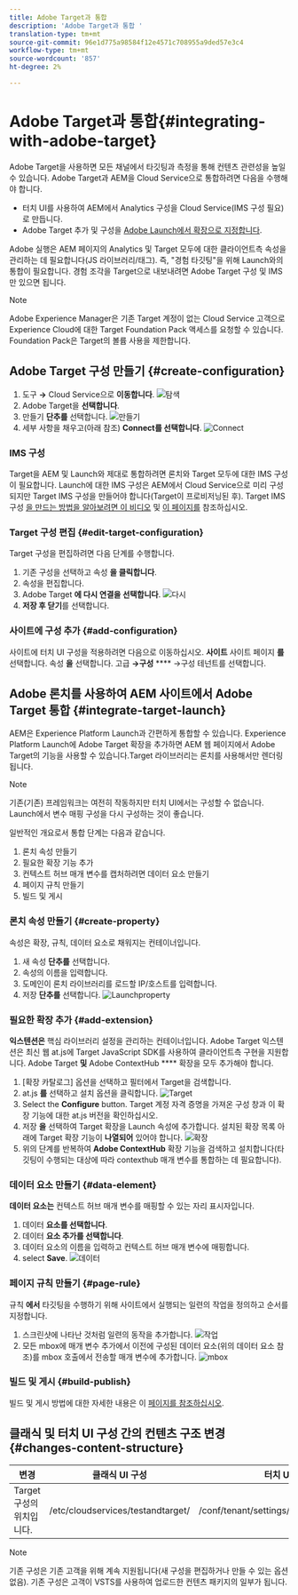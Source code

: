 ```yaml
---
title: Adobe Target과 통합
description: 'Adobe Target과 통합 '
translation-type: tm+mt
source-git-commit: 96e1d775a98584f12e4571c708955a9ded57e3c4
workflow-type: tm+mt
source-wordcount: '857'
ht-degree: 2%

---
```



# Adobe Target과 통합{#integrating-with-adobe-target}

Adobe Target을 사용하면 모든 채널에서 타깃팅과 측정을 통해 컨텐츠 관련성을 높일 수 있습니다. Adobe Target과 AEM을 Cloud Service으로 통합하려면 다음을 수행해야 합니다.

* 터치 UI를 사용하여 AEM에서 Analytics 구성을 Cloud Service(IMS 구성 필요)로 만듭니다.
* Adobe Target 추가 및 구성을 [Adobe Launch에서 확장으로 지정합니다](https://docs.adobe.com/content/help/en/launch/using/intro/get-started/quick-start.html).

Adobe 실행은 AEM 페이지의 Analytics 및 Target 모두에 대한 클라이언트측 속성을 관리하는 데 필요합니다(JS 라이브러리/태그). 즉, &quot;경험 타깃팅&quot;을 위해 Launch와의 통합이 필요합니다. 경험 조각을 Target으로 내보내려면 Adobe Target 구성 및 IMS만 있으면 됩니다.

>[!NOTE]
>
>Adobe Experience Manager은 기존 Target 계정이 없는 Cloud Service 고객으로 Experience Cloud에 대한 Target Foundation Pack 액세스를 요청할 수 있습니다. Foundation Pack은 Target의 볼륨 사용을 제한합니다.

## Adobe Target 구성 만들기 {#create-configuration}

1. 도구 **→** Cloud Service으로 **이동합니다**.
   ![탐색](assets/cloudservice1.png "탐색")
2. Adobe Target을 **선택합니다**.
3. 만들기 **단추를** 선택합니다.
   ![만들기](assets/tenant1.png "만들기")
4. 세부 사항을 채우고(아래 참조) **Connect를 선택합니다**.
   ![](assets/open_screen1.png "Connect")

### IMS 구성

Target을 AEM 및 Launch와 제대로 통합하려면 론치와 Target 모두에 대한 IMS 구성이 필요합니다. Launch에 대한 IMS 구성은 AEM에서 Cloud Service으로 미리 구성되지만 Target IMS 구성을 만들어야 합니다(Target이 프로비저닝된 후). Target IMS 구성 [을 만드는 방법을 알아보려면 이 비디오](https://helpx.adobe.com/kr/experience-manager/kt/sites/using/aem-sites-target-standard-technical-video-understand.html) 및 [이 페이지를](https://docs.adobe.com/content/help/en/experience-manager-65/administering/integration/integration-ims-adobe-io.html) 참조하십시오.

### Target 구성 편집 {#edit-target-configuration}

Target 구성을 편집하려면 다음 단계를 수행합니다.

1. 기존 구성을 선택하고 속성 **을 클릭합니다**.
2. 속성을 편집합니다.
3. Adobe Target **에 다시 연결을 선택합니다**.
   ![다시](assets/edit_config_page1.png "연결다시 연결")
4. **저장 후 닫기**&#x200B;를 선택합니다.

### 사이트에 구성 추가 {#add-configuration}

사이트에 터치 UI 구성을 적용하려면 다음으로 이동하십시오. **사이트** 사이트 페이지 **를** 선택합니다. 속성 **을** 선택합니다. 고급 **→구성** **** →구성 테넌트를 선택합니다.

## Adobe 론치를 사용하여 AEM 사이트에서 Adobe Target 통합 {#integrate-target-launch}

AEM은 Experience Platform Launch과 간편하게 통합할 수 있습니다. Experience Platform Launch에 Adobe Target 확장을 추가하면 AEM 웹 페이지에서 Adobe Target의 기능을 사용할 수 있습니다.Target 라이브러리는 론치를 사용해서만 렌더링됩니다.

>[!NOTE]
>
>기존(기존) 프레임워크는 여전히 작동하지만 터치 UI에서는 구성할 수 없습니다. Launch에서 변수 매핑 구성을 다시 구성하는 것이 좋습니다.

일반적인 개요로서 통합 단계는 다음과 같습니다.

1. 론치 속성 만들기
2. 필요한 확장 기능 추가
3. 컨텍스트 허브 매개 변수를 캡처하려면 데이터 요소 만들기
4. 페이지 규칙 만들기
5. 빌드 및 게시

### 론치 속성 만들기 {#create-property}

속성은 확장, 규칙, 데이터 요소로 채워지는 컨테이너입니다.

1. 새 속성 **단추를** 선택합니다.
2. 속성의 이름을 입력합니다.
3. 도메인이 론치 라이브러리를 로드할 IP/호스트를 입력합니다.
4. 저장 **단추를** 선택합니다.
   ![Launchproperty](assets/properties_newproperty1.png "Launchproperty")

### 필요한 확장 추가 {#add-extension}

**익스텐션은** 핵심 라이브러리 설정을 관리하는 컨테이너입니다. Adobe Target 익스텐션은 최신 웹 at.js에 Target JavaScript SDK를 사용하여 클라이언트측 구현을 지원합니다. Adobe Target **및** Adobe ContextHub **** 확장을 모두 추가해야 합니다.

1. [확장 카탈로그] 옵션을 선택하고 필터에서 Target을 검색합니다.
2. at.js **를** 선택하고 설치 옵션을 클릭합니다.
   ![Target](assets/search_ext1.png "SearchTarget 검색")
3. Select the **Configure** button. Target 계정 자격 증명을 가져온 구성 창과 이 확장 기능에 대한 at.js 버전을 확인하십시오.
4. 저장 **을** 선택하여 Target 확장을 Launch 속성에 추가합니다. 설치된 확장 목록 아래에 Target 확장 기능이 **나열되어** 있어야 합니다.
   ![확장](assets/configure_extension1.png "저장 확장 기능 저장")
5. 위의 단계를 반복하여 **Adobe ContextHub** 확장 기능을 검색하고 설치합니다(타깃팅이 수행되는 대상에 따라 contexthub 매개 변수를 통합하는 데 필요합니다).

### 데이터 요소 만들기 {#data-element}

**데이터 요소는** 컨텍스트 허브 매개 변수를 매핑할 수 있는 자리 표시자입니다.

1. 데이터 **요소를 선택합니다**.
2. 데이터 **요소 추가를 선택합니다**.
3. 데이터 요소의 이름을 입력하고 컨텍스트 허브 매개 변수에 매핑합니다.
4. select **Save**.
   ![데이터](assets/data_elem1.png "요소데이터 요소")

### 페이지 규칙 만들기 {#page-rule}

규칙 **에서** 타깃팅을 수행하기 위해 사이트에서 실행되는 일련의 작업을 정의하고 순서를 지정합니다.

1. 스크린샷에 나타난 것처럼 일련의 동작을 추가합니다.
   ![작업](assets/rules1.png "작업")
2. 모든 mbox에 매개 변수 추가에서 이전에 구성된 데이터 요소(위의 데이터 요소 참조)를 mbox 호출에서 전송할 매개 변수에 추가합니다.
   ![mbox](assets/map_data1.png "Actions")

### 빌드 및 게시 {#build-publish}

빌드 및 게시 방법에 대한 자세한 내용은 이 [페이지를 참조하십시오](https://docs.adobe.com/content/help/en/experience-manager-learn/aem-target-tutorial/aem-target-implementation/using-launch-adobe-io.html).

## 클래식 및 터치 UI 구성 간의 컨텐츠 구조 변경 {#changes-content-structure}

| **변경** | **클래식 UI 구성** | **터치 UI 구성** | **결과** |
|---|---|---|---|
| Target 구성의 위치입니다. | /etc/cloudservices/testandtarget/ | /conf/tenant/settings/cloudservices/target | 이전에 여러 구성이 /etc/cloudservices/testandtarget 아래에 있었으나 이제 단일 구성이 테넌트 아래에 있게 됩니다. |

>[!NOTE]
>
>기존 구성은 기존 고객을 위해 계속 지원됩니다(새 구성을 편집하거나 만들 수 있는 옵션 없음). 기존 구성은 고객이 VSTS를 사용하여 업로드한 컨텐츠 패키지의 일부가 됩니다.
